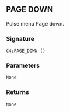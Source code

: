 ## PAGE DOWN

Pulse menu Page down.


### Signature

`C4:PAGE_DOWN ()`


### Parameters

`None`


### Returns

`None`
